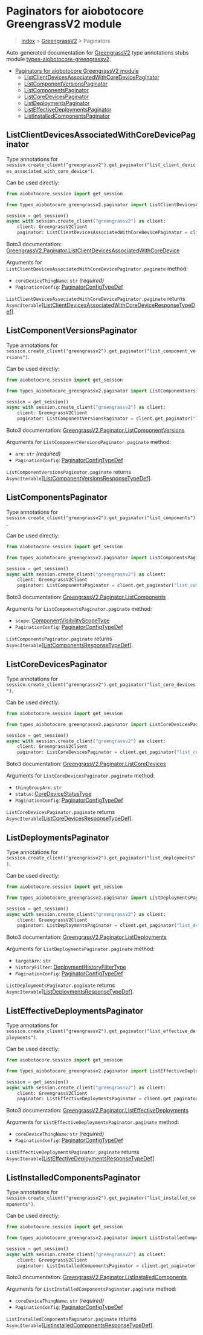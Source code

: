 <a id="paginators-for-aiobotocore-greengrassv2-module"></a>

# Paginators for aiobotocore GreengrassV2 module

> [Index](..) > [GreengrassV2](.) > Paginators

Auto-generated documentation for
[GreengrassV2](https://boto3.amazonaws.com/v1/documentation/api/latest/reference/services/greengrassv2.html#GreengrassV2)
type annotations stubs module
[types-aiobotocore-greengrassv2](https://pypi.org/project/types-aiobotocore-greengrassv2/).

- [Paginators for aiobotocore GreengrassV2 module](#paginators-for-aiobotocore-greengrassv2-module)
  - [ListClientDevicesAssociatedWithCoreDevicePaginator](#listclientdevicesassociatedwithcoredevicepaginator)
  - [ListComponentVersionsPaginator](#listcomponentversionspaginator)
  - [ListComponentsPaginator](#listcomponentspaginator)
  - [ListCoreDevicesPaginator](#listcoredevicespaginator)
  - [ListDeploymentsPaginator](#listdeploymentspaginator)
  - [ListEffectiveDeploymentsPaginator](#listeffectivedeploymentspaginator)
  - [ListInstalledComponentsPaginator](#listinstalledcomponentspaginator)

<a id="listclientdevicesassociatedwithcoredevicepaginator"></a>

## ListClientDevicesAssociatedWithCoreDevicePaginator

Type annotations for
`session.create_client("greengrassv2").get_paginator("list_client_devices_associated_with_core_device")`.

Can be used directly:

```python
from aiobotocore.session import get_session

from types_aiobotocore_greengrassv2.paginator import ListClientDevicesAssociatedWithCoreDevicePaginator

session = get_session()
async with session.create_client("greengrassv2") as client:
    client: GreengrassV2Client
    paginator: ListClientDevicesAssociatedWithCoreDevicePaginator = client.get_paginator("list_client_devices_associated_with_core_device")
```

Boto3 documentation:
[GreengrassV2.Paginator.ListClientDevicesAssociatedWithCoreDevice](https://boto3.amazonaws.com/v1/documentation/api/latest/reference/services/greengrassv2.html#GreengrassV2.Paginator.ListClientDevicesAssociatedWithCoreDevice)

Arguments for `ListClientDevicesAssociatedWithCoreDevicePaginator.paginate`
method:

- `coreDeviceThingName`: `str` *(required)*
- `PaginationConfig`:
  [PaginatorConfigTypeDef](./type_defs.md#paginatorconfigtypedef)

`ListClientDevicesAssociatedWithCoreDevicePaginator.paginate` returns
`AsyncIterable`\[[ListClientDevicesAssociatedWithCoreDeviceResponseTypeDef](./type_defs.md#listclientdevicesassociatedwithcoredeviceresponsetypedef)\].

<a id="listcomponentversionspaginator"></a>

## ListComponentVersionsPaginator

Type annotations for
`session.create_client("greengrassv2").get_paginator("list_component_versions")`.

Can be used directly:

```python
from aiobotocore.session import get_session

from types_aiobotocore_greengrassv2.paginator import ListComponentVersionsPaginator

session = get_session()
async with session.create_client("greengrassv2") as client:
    client: GreengrassV2Client
    paginator: ListComponentVersionsPaginator = client.get_paginator("list_component_versions")
```

Boto3 documentation:
[GreengrassV2.Paginator.ListComponentVersions](https://boto3.amazonaws.com/v1/documentation/api/latest/reference/services/greengrassv2.html#GreengrassV2.Paginator.ListComponentVersions)

Arguments for `ListComponentVersionsPaginator.paginate` method:

- `arn`: `str` *(required)*
- `PaginationConfig`:
  [PaginatorConfigTypeDef](./type_defs.md#paginatorconfigtypedef)

`ListComponentVersionsPaginator.paginate` returns
`AsyncIterable`\[[ListComponentVersionsResponseTypeDef](./type_defs.md#listcomponentversionsresponsetypedef)\].

<a id="listcomponentspaginator"></a>

## ListComponentsPaginator

Type annotations for
`session.create_client("greengrassv2").get_paginator("list_components")`.

Can be used directly:

```python
from aiobotocore.session import get_session

from types_aiobotocore_greengrassv2.paginator import ListComponentsPaginator

session = get_session()
async with session.create_client("greengrassv2") as client:
    client: GreengrassV2Client
    paginator: ListComponentsPaginator = client.get_paginator("list_components")
```

Boto3 documentation:
[GreengrassV2.Paginator.ListComponents](https://boto3.amazonaws.com/v1/documentation/api/latest/reference/services/greengrassv2.html#GreengrassV2.Paginator.ListComponents)

Arguments for `ListComponentsPaginator.paginate` method:

- `scope`:
  [ComponentVisibilityScopeType](./literals.md#componentvisibilityscopetype)
- `PaginationConfig`:
  [PaginatorConfigTypeDef](./type_defs.md#paginatorconfigtypedef)

`ListComponentsPaginator.paginate` returns
`AsyncIterable`\[[ListComponentsResponseTypeDef](./type_defs.md#listcomponentsresponsetypedef)\].

<a id="listcoredevicespaginator"></a>

## ListCoreDevicesPaginator

Type annotations for
`session.create_client("greengrassv2").get_paginator("list_core_devices")`.

Can be used directly:

```python
from aiobotocore.session import get_session

from types_aiobotocore_greengrassv2.paginator import ListCoreDevicesPaginator

session = get_session()
async with session.create_client("greengrassv2") as client:
    client: GreengrassV2Client
    paginator: ListCoreDevicesPaginator = client.get_paginator("list_core_devices")
```

Boto3 documentation:
[GreengrassV2.Paginator.ListCoreDevices](https://boto3.amazonaws.com/v1/documentation/api/latest/reference/services/greengrassv2.html#GreengrassV2.Paginator.ListCoreDevices)

Arguments for `ListCoreDevicesPaginator.paginate` method:

- `thingGroupArn`: `str`
- `status`: [CoreDeviceStatusType](./literals.md#coredevicestatustype)
- `PaginationConfig`:
  [PaginatorConfigTypeDef](./type_defs.md#paginatorconfigtypedef)

`ListCoreDevicesPaginator.paginate` returns
`AsyncIterable`\[[ListCoreDevicesResponseTypeDef](./type_defs.md#listcoredevicesresponsetypedef)\].

<a id="listdeploymentspaginator"></a>

## ListDeploymentsPaginator

Type annotations for
`session.create_client("greengrassv2").get_paginator("list_deployments")`.

Can be used directly:

```python
from aiobotocore.session import get_session

from types_aiobotocore_greengrassv2.paginator import ListDeploymentsPaginator

session = get_session()
async with session.create_client("greengrassv2") as client:
    client: GreengrassV2Client
    paginator: ListDeploymentsPaginator = client.get_paginator("list_deployments")
```

Boto3 documentation:
[GreengrassV2.Paginator.ListDeployments](https://boto3.amazonaws.com/v1/documentation/api/latest/reference/services/greengrassv2.html#GreengrassV2.Paginator.ListDeployments)

Arguments for `ListDeploymentsPaginator.paginate` method:

- `targetArn`: `str`
- `historyFilter`:
  [DeploymentHistoryFilterType](./literals.md#deploymenthistoryfiltertype)
- `PaginationConfig`:
  [PaginatorConfigTypeDef](./type_defs.md#paginatorconfigtypedef)

`ListDeploymentsPaginator.paginate` returns
`AsyncIterable`\[[ListDeploymentsResponseTypeDef](./type_defs.md#listdeploymentsresponsetypedef)\].

<a id="listeffectivedeploymentspaginator"></a>

## ListEffectiveDeploymentsPaginator

Type annotations for
`session.create_client("greengrassv2").get_paginator("list_effective_deployments")`.

Can be used directly:

```python
from aiobotocore.session import get_session

from types_aiobotocore_greengrassv2.paginator import ListEffectiveDeploymentsPaginator

session = get_session()
async with session.create_client("greengrassv2") as client:
    client: GreengrassV2Client
    paginator: ListEffectiveDeploymentsPaginator = client.get_paginator("list_effective_deployments")
```

Boto3 documentation:
[GreengrassV2.Paginator.ListEffectiveDeployments](https://boto3.amazonaws.com/v1/documentation/api/latest/reference/services/greengrassv2.html#GreengrassV2.Paginator.ListEffectiveDeployments)

Arguments for `ListEffectiveDeploymentsPaginator.paginate` method:

- `coreDeviceThingName`: `str` *(required)*
- `PaginationConfig`:
  [PaginatorConfigTypeDef](./type_defs.md#paginatorconfigtypedef)

`ListEffectiveDeploymentsPaginator.paginate` returns
`AsyncIterable`\[[ListEffectiveDeploymentsResponseTypeDef](./type_defs.md#listeffectivedeploymentsresponsetypedef)\].

<a id="listinstalledcomponentspaginator"></a>

## ListInstalledComponentsPaginator

Type annotations for
`session.create_client("greengrassv2").get_paginator("list_installed_components")`.

Can be used directly:

```python
from aiobotocore.session import get_session

from types_aiobotocore_greengrassv2.paginator import ListInstalledComponentsPaginator

session = get_session()
async with session.create_client("greengrassv2") as client:
    client: GreengrassV2Client
    paginator: ListInstalledComponentsPaginator = client.get_paginator("list_installed_components")
```

Boto3 documentation:
[GreengrassV2.Paginator.ListInstalledComponents](https://boto3.amazonaws.com/v1/documentation/api/latest/reference/services/greengrassv2.html#GreengrassV2.Paginator.ListInstalledComponents)

Arguments for `ListInstalledComponentsPaginator.paginate` method:

- `coreDeviceThingName`: `str` *(required)*
- `PaginationConfig`:
  [PaginatorConfigTypeDef](./type_defs.md#paginatorconfigtypedef)

`ListInstalledComponentsPaginator.paginate` returns
`AsyncIterable`\[[ListInstalledComponentsResponseTypeDef](./type_defs.md#listinstalledcomponentsresponsetypedef)\].
